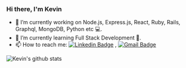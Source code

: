 ### Hi there, I'm Kevin 
- 🔭 I’m currently working on Node.js, Express.js, React, Ruby, Rails, Graphql, MongoDB, Python etc 💻.
- 🌱 I’m currently learning Full Stack Development 🚀.
- 📫 How to reach me: [![Linkedin Badge](https://img.shields.io/badge/-LinkedIn-blue?style=flat-square&logo=Linkedin&logoColor=white&link=https://https://www.linkedin.com/in/kevin-matthews-/)](https://www.linkedin.com/in/kevin-matthews-/) , [![Gmail Badge](https://img.shields.io/badge/-Gmail-c14438?style=flat-square&logo=Gmail&logoColor=white&link=mailto:kevmatthews3@gmail.com.com)](mailto:kevmatthews3@gmail.com)


![Kevin's github stats](https://github-readme-stats.vercel.app/api?username=KevinKM3&show_icons=true&hide=["issues"])



<!--
**KevinKM3/KevinKM3** is a ✨ _special_ ✨ repository because its `README.md` (this file) appears on your GitHub profile.

Here are some ideas to get you started:

- 🔭 I’m currently working on ...
- 🌱 I’m currently learning ...
- 👯 I’m looking to collaborate on ...
- 🤔 I’m looking for help with ...
- 💬 Ask me about ...
- 📫 How to reach me: ...
- 😄 Pronouns: ...
- ⚡ Fun fact: ...
https://www.linkedin.com/in/kevin-matthews-/
-->
